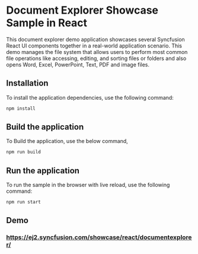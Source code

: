 # Document Explorer Showcase Sample in React

This document explorer demo application showcases several Syncfusion React UI components together in a real-world application scenario. This demo manages the file system that allows users to perform most common file operations like accessing, editing, and sorting files or folders and also opens Word, Excel, PowerPoint, Text, PDF and image files.

## Installation

To install the application dependencies, use the following command:

```sh
npm install
```

## Build the application

To Build the application, use the below command,

```sh
npm run build
```

## Run the application

To run the sample in the browser with live reload, use the following command:

```sh
npm run start
```
## Demo

### <a href="https://ej2.syncfusion.com/showcase/react/documentexplorer/" target="_blank">https://ej2.syncfusion.com/showcase/react/documentexplorer/</a>
